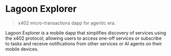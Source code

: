 # Lagoon Explorer

> x402 micro-transactions dapp for agentic era.

Lagoon Explorer is a mobile dapp that simplifies discovery of services using the x402 protocol; allowing users to access one-off services or subscribe to tasks and receive notifications from other services or AI agents on their mobile devices.